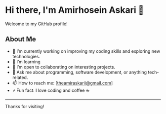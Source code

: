 # Hi there, I'm Amirhosein Askari 👋

Welcome to my GitHub profile!

## About Me
- 🔭 I’m currently working on improving my coding skills and exploring new technologies.
- 🌱 I’m learning 
- 👯 I’m open to collaborating on interesting projects.
- 💬 Ask me about programming, software development, or anything tech-related.
- 📫 How to reach me: [theamiraskarii@gmail.com]
- ⚡ Fun fact: I love coding and coffee ☕

---

Thanks for visiting!
